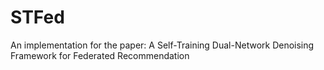 # STFed
An implementation for the paper: A Self-Training Dual-Network Denoising Framework for Federated Recommendation
